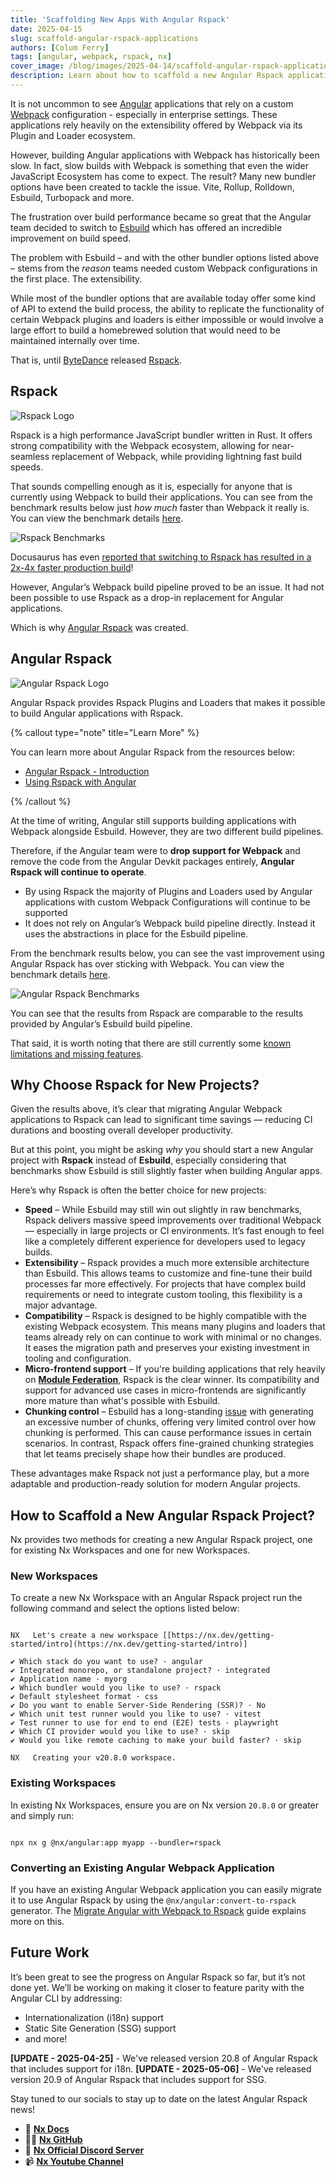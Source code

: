 ```yaml
---
title: 'Scaffolding New Apps With Angular Rspack'
date: 2025-04-15
slug: scaffold-angular-rspack-applications
authors: [Colum Ferry]
tags: [angular, webpack, rspack, nx]
cover_image: /blog/images/2025-04-14/scaffold-angular-rspack-applications.avif
description: Learn about how to scaffold a new Angular Rspack application with Nx.
---
```


It is not uncommon to see [Angular](https://angular.dev) applications that rely on a custom [Webpack](https://webpack.js.org) configuration - especially in enterprise settings. These applications rely heavily on the extensibility offered by Webpack via its Plugin and Loader ecosystem.

However, building Angular applications with Webpack has historically been slow. In fact, slow builds with Webpack is something that even the wider JavaScript Ecosystem has come to expect. The result? Many new bundler options have been created to tackle the issue. Vite, Rollup, Rolldown, Esbuild, Turbopack and more.

The frustration over build performance became so great that the Angular team decided to switch to [Esbuild](https://esbuild.github.io) which has offered an incredible improvement on build speed.

The problem with Esbuild – and with the other bundler options listed above – stems from the _reason_ teams needed custom Webpack configurations in the first place. The extensibility.

While most of the bundler options that are available today offer some kind of API to extend the build process, the ability to replicate the functionality of certain Webpack plugins and loaders is either impossible or would involve a large effort to build a homebrewed solution that would need to be maintained internally over time.

That is, until [ByteDance](https://bytedance.com/en) released [Rspack](https://rspack.dev).

## Rspack

![Rspack Logo](/blog/images/2025-04-14/rspack-logo.avif)

Rspack is a high performance JavaScript bundler written in Rust. It offers strong compatibility with the Webpack ecosystem, allowing for near-seamless replacement of Webpack, while providing lightning fast build speeds.

That sounds compelling enough as it is, especially for anyone that is currently using Webpack to build their applications. You can see from the benchmark results below just _how much_ faster than Webpack it really is. You can view the benchmark details [here](https://github.com/rspack-contrib/build-tools-performance).

![Rspack Benchmarks](/blog/images/2025-04-14/rspack-benchmarks.png)

Docusaurus has even [reported that switching to Rspack has resulted in a 2x-4x faster production build](https://docusaurus.io/blog/releases/3.6#docusaurus-faster)!

However, Angular’s Webpack build pipeline proved to be an issue. It had not been possible to use Rspack as a drop-in replacement for Angular applications.

Which is why [Angular Rspack](/recipes/angular/rspack/introduction) was created.

## Angular Rspack

![Angular Rspack Logo](/blog/images/2025-03-19/angular-rspack-logo-small.avif)

Angular Rspack provides Rspack Plugins and Loaders that makes it possible to build Angular applications with Rspack.

{% callout type="note" title="Learn More" %}

You can learn more about Angular Rspack from the resources below:

- [Angular Rspack - Introduction](/recipes/angular/rspack/introduction)
- [Using Rspack with Angular](/blog/using-rspack-with-angular)

{% /callout %}

At the time of writing, Angular still supports building applications with Webpack alongside Esbuild. However, they are two different build pipelines.

Therefore, if the Angular team were to **drop support for Webpack** and remove the code from the Angular Devkit packages entirely, **Angular Rspack will continue to operate**.

- By using Rspack the majority of Plugins and Loaders used by Angular applications with custom Webpack Configurations will continue to be supported
- It does not rely on Angular’s Webpack build pipeline directly. Instead it uses the abstractions in place for the Esbuild pipeline.

From the benchmark results below, you can see the vast improvement using Angular Rspack has over sticking with Webpack. You can view the benchmark details [here](https://github.com/nrwl/ng-bundler-benchmark).

![Angular Rspack Benchmarks](/blog/images/2025-03-19/bundler-build-times.avif)

You can see that the results from Rspack are comparable to the results provided by Angular’s Esbuild build pipeline.

That said, it is worth noting that there are still currently some [known limitations and missing features](/recipes/angular/rspack/introduction#known-limitations-and-missing-features).

## Why Choose Rspack for New Projects?

Given the results above, it’s clear that migrating Angular Webpack applications to Rspack can lead to significant time savings — reducing CI durations and boosting overall developer productivity.

But at this point, you might be asking _why_ you should start a new Angular project with **Rspack** instead of **Esbuild**, especially considering that benchmarks show Esbuild is still slightly faster when building Angular apps.

Here’s why Rspack is often the better choice for new projects:

- **Speed** – While Esbuild may still win out slightly in raw benchmarks, Rspack delivers massive speed improvements over traditional Webpack — especially in large projects or CI environments. It’s fast enough to feel like a completely different experience for developers used to legacy builds.
- **Extensibility** – Rspack provides a much more extensible architecture than Esbuild. This allows teams to customize and fine-tune their build processes far more effectively. For projects that have complex build requirements or need to integrate custom tooling, this flexibility is a major advantage.
- **Compatibility** – Rspack is designed to be highly compatible with the existing Webpack ecosystem. This means many plugins and loaders that teams already rely on can continue to work with minimal or no changes. It eases the migration path and preserves your existing investment in tooling and configuration.
- **Micro-frontend support** – If you're building applications that rely heavily on **[Module Federation](https://module-federation.io)**, Rspack is the clear winner. Its compatibility and support for advanced use cases in micro-frontends are significantly more mature than what's possible with Esbuild.
- **Chunking control** – Esbuild has a long-standing [issue](https://github.com/angular/angular-cli/issues/27715) with generating an excessive number of chunks, offering very limited control over how chunking is performed. This can cause performance issues in certain scenarios. In contrast, Rspack offers fine-grained chunking strategies that let teams precisely shape how their bundles are produced.

These advantages make Rspack not just a performance play, but a more adaptable and production-ready solution for modern Angular projects.

## How to Scaffold a New Angular Rspack Project?

Nx provides two methods for creating a new Angular Rspack project, one for existing Nx Workspaces and one for new Workspaces.

### New Workspaces

To create a new Nx Workspace with an Angular Rspack project run the following command and select the options listed below:

```{% command="npx create-nx-workspace myorg" path="~/" %}

NX   Let's create a new workspace [[https://nx.dev/getting-started/intro](https://nx.dev/getting-started/intro)]

✔ Which stack do you want to use? · angular
✔ Integrated monorepo, or standalone project? · integrated
✔ Application name · myorg
✔ Which bundler would you like to use? · rspack
✔ Default stylesheet format · css
✔ Do you want to enable Server-Side Rendering (SSR)? · No
✔ Which unit test runner would you like to use? · vitest
✔ Test runner to use for end to end (E2E) tests · playwright
✔ Which CI provider would you like to use? · skip
✔ Would you like remote caching to make your build faster? · skip

NX   Creating your v20.8.0 workspace.

```

### Existing Workspaces

In existing Nx Workspaces, ensure you are on Nx version `20.8.0` or greater and simply run:

```

npx nx g @nx/angular:app myapp --bundler=rspack

```

### Converting an Existing Angular Webpack Application

If you have an existing Angular Webpack application you can easily migrate it to use Angular Rspack by using the `@nx/angular:convert-to-rspack` generator. The [Migrate Angular with Webpack to Rspack](/recipes/angular/rspack/migrate-from-webpack) guide explains more on this.

## Future Work

It’s been great to see the progress on Angular Rspack so far, but it’s not done yet. We’ll be working on making it closer to feature parity with the Angular CLI by addressing:

- Internationalization (i18n) support
- Static Site Generation (SSG) support
- and more!

**[UPDATE - 2025-04-25]** - We've released version 20.8 of Angular Rspack that includes support for i18n.
**[UPDATE - 2025-05-06]** - We've released version 20.9 of Angular Rspack that includes support for SSG.

Stay tuned to our socials to stay up to date on the latest Angular Rspack news!

- 🧠 [**Nx Docs**](/getting-started/intro)
- 👩‍💻 [**Nx GitHub**](https://github.com/nrwl/nx)
- 💬 [**Nx Official Discord Server**](https://go.nx.dev/community)
- 📹 [**Nx Youtube Channel**](https://www.youtube.com/@nxdevtools)
